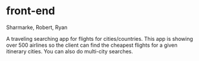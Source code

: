 # front-end

Sharmarke, Robert, Ryan

A traveling searching app for flights for cities/countries. This app is showing over 500 airlines so the client can find the cheapest flights for a given itinerary cities. You can also do multi-city searches. 
